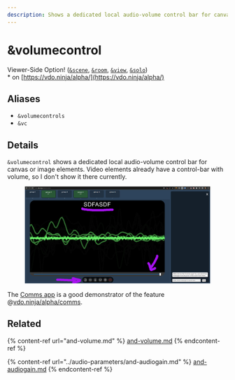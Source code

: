 ```yaml
---
description: Shows a dedicated local audio-volume control bar for canvas or image elements
---
```


# \&volumecontrol

Viewer-Side Option! ([`&scene`](../view-parameters/scene.md), [`&room`](../../general-settings/room.md), [`&view`](../view-parameters/view.md), [`&solo`](and-solo.md))\
\* on [https://vdo.ninja/alpha/](https://vdo.ninja/alpha/)

## Aliases

* `&volumecontrols`
* `&vc`

## Details

`&volumecontrol` shows a dedicated local audio-volume control bar for canvas or image elements. Video elements already have a control-bar with volume, so I don't show it there currently.

<figure><img src="../../.gitbook/assets/image (163).png" alt=""><figcaption></figcaption></figure>

The [Comms app](../../steves-helper-apps/comms.md) is a good demonstrator of the feature @[vdo.ninja/alpha/comms](https://vdo.ninja/alpha/comms).

## Related

{% content-ref url="and-volume.md" %}
[and-volume.md](and-volume.md)
{% endcontent-ref %}

{% content-ref url="../audio-parameters/and-audiogain.md" %}
[and-audiogain.md](../audio-parameters/and-audiogain.md)
{% endcontent-ref %}
